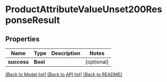 # ProductAttributeValueUnset200ResponseResult

## Properties
Name | Type | Description | Notes
------------ | ------------- | ------------- | -------------
**success** | **Bool** |  | [optional] 

[[Back to Model list]](../README.md#documentation-for-models) [[Back to API list]](../README.md#documentation-for-api-endpoints) [[Back to README]](../README.md)


